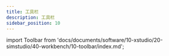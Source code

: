 ```yaml
---
title: 工具栏
description: 工具栏
sidebar_position: 10
---
```


import Toolbar from 'docs/documents/software/10-xstudio/20-simstudio/40-workbench/10-toolbar/index.md';

<Toolbar />